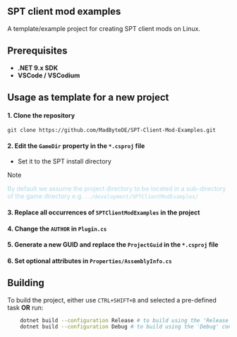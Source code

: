 ## SPT client mod examples

A template/example project for creating SPT client mods on Linux.

## Prerequisites

- **.NET 9.x SDK**
- **VSCode / VSCodium**

## Usage as template for a new project

#### 1. Clone the repository

    git clone https://github.com/MadByteDE/SPT-Client-Mod-Examples.git

#### 2. Edit the `GameDir` property in the `*.csproj` file

- Set it to the SPT install directory

> [!NOTE]
> <span style="color:lightblue">By default we assume the project directory to be located in a sub-directory of the game directory e.g. `../development/SPTClientModExamples/`</span>

#### 3. Replace all occurrences of `SPTClientModExamples` in the project
#### 4. Change the `AUTHOR` in `Plugin.cs`
#### 5. Generate a new GUID and replace the `ProjectGuid` in the `*.csproj` file
#### 6. Set optional attributes in `Properties/AssemblyInfo.cs`

## Building

To build the project, either use `CTRL+SHIFT+B` and selected a pre-defined task **OR** run:

```bash
    dotnet build --configuration Release # to build using the 'Release' config
    dotnet build --configuration Debug # to build using the 'Debug' config
```
